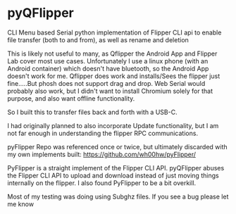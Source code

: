 # pyQFlipper
CLI Menu based Serial python implementation of Flipper CLI api to enable file transfer (both to and from), as well as rename and deletion

This is likely not useful to many, as Qflipper the Android App and Flipper Lab cover most use cases.
Unfortunately I use a linux phone (with an Android container) which doesn't have bluetooth, so the Android App doesn't work for me.
Qflipper does work and installs/Sees the flipper just fine.....But phosh does not support drag and drop.
Web Serial would probably also work, but I didn't want to install Chromium solely for that purpose, and also want offline functionality. 

So I built this to transfer files back and forth with a USB-C.

I had originally planned to also incorporate Update functionality, but I am not far enough in understanding the flipper RPC communications.

pyFlipper Repo was referenced once or twice, but ultimately discarded with my own implements built:
https://github.com/wh00hw/pyFlipper/

PyFlipper is a straight implement of the Flipper CLI API. pyQFlipper abuses the Flipper CLI API to upload and download instead of just moving things internally on the flipper. I also found PyFlipper to be a bit overkill.

Most of my testing was doing using Subghz files. If you see a bug please let me know
